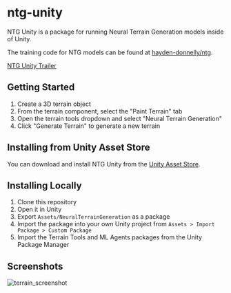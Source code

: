 # ntg-unity
NTG Unity is a package for running Neural Terrain Generation models inside of Unity.

The training code for NTG models can be found at [hayden-donnelly/ntg](https://github.com/novaia-computing/ntg).

[NTG Unity Trailer](https://youtu.be/MZakPuXyquk)

## Getting Started
1. Create a 3D terrain object
2. From the terrain component, select the "Paint Terrain" tab
3. Open the terrain tools dropdown and select "Neural Terrain Generation"
4. Click "Generate Terrain" to generate a new terrain

## Installing from Unity Asset Store
You can download and install NTG Unity from the [Unity Asset Store](https://assetstore.unity.com/packages/tools/terrain/neural-terrain-generation-249580).

## Installing Locally
1. Clone this repository
2. Open it in Unity
3. Export ``Assets/NeuralTerrainGeneration`` as a package
4. Import the package into your own Unity project from ``Assets > Import Package > Custom Package``
5. Import the Terrain Tools and ML Agents packages from the Unity Package Manager

## Screenshots
![terrain_screenshot](./Images/readme_image.png)
